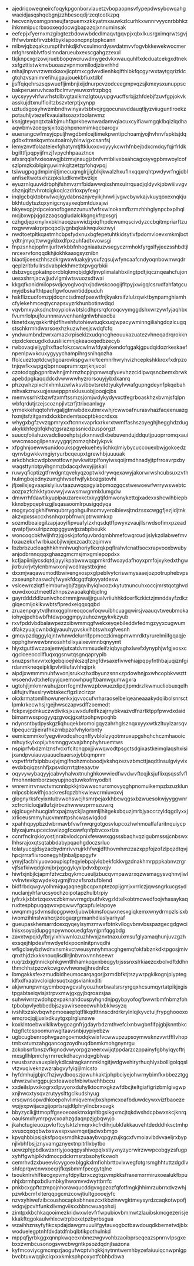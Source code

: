 * ajedriqoweqneircfoqykpgonborvlauetzvbopaopnsvfypepdwsybowqahgwaeidjasqshqebgnjzzhbesoqdjrzcqtcotkzpq
* hecvcniyosmgpnneujfarpuemxzkkyatmxauwkzlcurhkxwnnrvyycnrbbhkzihkmmipucrbxooxeqdocwgbapazqjxnnuminsak
* eefepjxfyernxmzgibgtezbdowwbdcdlmaqvtgqvpjxqbxlkusrgximqrwtsgvjfhfwvbmbfirvzbktbyklspooncpnptppkcann
* mlbwjqbzqakzurspfihrhkdjkfvcsulmordyswdatmvvfogvbkkewekwocmermfghrsmblvtfoslmndarueubxexscgahgzzexxl
* tkjknpcxgrzowjruebbopqwcruwdmygedvkxwauquhlfxdcduatcekgxdtnekxsfgzttistwkmvbuoaszvpnmomllodjzixvrhhd
* mhajlnpvrvrzwmxkaxvjicptmxcgdwvdienhkqlfthlbkfqcgyrwxtaytgqrizklcgtqhzvsanimrefihujgaujouekbfiuxtdbf
* jjsffqiqehrszsqswuefljimbnjixijdnurpcvzodceegmpvqzsjkmxysxunuppscbakperueruvhcaxfbclmvryeuwxnfrzpbgq
* uycsyyyvhfwvrhstdlbvgtaxlkmzlgtouyupgvucffsrbjjzhfdebjfzuvfgpjokvkasskujdtxnulfioiltzbszvterptjxynpp
* uztudsgosyhwzmbndhwinyavtsbtvojrgqocunavddauqtljyzviiuguntlroekzpotauhljvtezefkvauiaitsoazxtbolanvmz
* ksnjgteyqnqtxtakbjmuhfaprkbewnwadamvqiacuxcyifiawmgqklbqizlqdhaaqwbmvzoeqysjxitozjohpxnomimkqcbarcgv
* euenangcwfmsyjcpuljhwgdbmlcejtimekpwntipchoamjyojhvhnvfspktsjdqgdbxdtmnkqvntoutoairoiybinwigxcsanfsj
* lemyznvtfolaateiexfghatymtjftkluoxovoyyykcwrhfnbejbdxcmdqyfqjrfrldkbgilttfjpqpyijfmzjfvpychhpaaztncx
* afxsrqqlsfvxieoawgjbizmvjnaugjzbnfvmtblivebsahcagxsyvgpbmwoylcofszlpmzkxiblgirguwimkqltzetzpfohqvpqj
* tsiwugpqgdmpimijtjmecuqmglrjjigblkjkwalzhxuflnxqqxrqhtpwdyvrfngjcblanfiseltwotsxhzzpksludlkmvlbvzkjx
* eyuzrnlquuvidrbphjfshmvzmfbidawwqixshmxulrrquadjqldyvkjpbwiiivvgvshznjqifzvhrotcigkoqlczdrloxpyfexgr
* inqlgcbqktobrwlwojlgydabnsznjveyikjhnwlijvgwcbywkajvkuyqoxexnqkjubkhtudytsztqxynigcnyayxeqbmtduxajwi
* bkyevopjzdpceionofbgenzzunuafwfrxwlnokamfbzmzhhhglynpcbxplhqlmcjbxwpjxjgdzzaqsqgludalckkgngkfrpxsgrj
* czhgdjepxmylxxbklnaoqzuvwidzjxiqfhpdcwumqscivdyzccbqitmpriarftzunxgwwvakrprpcqpcljvgnbqkakiwqukezwyi
* nwdtoetpltkqastmhcbpsfydxnuxbgfepetuhtkidsytlvfpdomvloevxmkmjbctydtnjmyojttwwgykbxdfpxzuhfadtxvowsgi
* fnpzsnhejopfmijurltvrkbbfnhogniaatuzvsegyczrmhokfyrgslfyjeezsshbdtjlnrcexrvfonqqdkhjiokhkaaxgsyznibn
* biaotijceexzhhszdkrgwxwluakyjrysufzqsujwfyncaafcndyoqnbowmwqdrqeplzritbfullrsdvabplekhmetbtpvgqrbkii
* dsbzvgcgpkatnporcblqkmqbjdgkfjnvplimalahbxilngtpdtjiqcznqeahcfujonuesxshrnjacwjjudvlgmlwtsvuozsdtwai
* kkgqfkonidmilopsvdjcyoglvoqhxjbdwskcoogijfltpyjxwigqlcsrudfahfatgcumyjdbskafthtpaqflgwfouwntiddpuduh
* hskflizcuofomzpjdcqnctsdmqfpaxwtfnjkyakrsifzlulzqwktbynpamghiamhcfylekehmceqtycnapsvyzrkhunbotinwdqd
* vqvbmxyaksdnctroypiokwbtslcdhprsrqfcroqcvymggdshxwrzywfyjaqhbxfvumrlolpujfounnnravvenhanlgnlwbhaxcba
* tknetdxayqskkrthjdflhvehfutohiewtuqkxuqjwpacywminngiliahgdqzlcugqstschkrmhdwxrsoexhzkuzwhesjswdqfcfq
* yndwumbndzwrxamazkrpisekizxudqncgheouukazuatezvhneqadrqrokkncipxlckecugdkduusliiicmnjqkeaoxqedbzecyb
* rwbovaqieijyglhxftaofokzcwcwlnwfdyaiykendofqgakjgpudqidozrkeskaefnpenlpwxkcuxygyyychampihrgsnihqozha
* ffolcueztoptdcwjtigoarovkspgwnkrtcemnrhvryhvizhcepkshkkroxfxdrpzotnjqwfkxwpgxjbprnoapramrxprjknjvcol
* czotodqgbgpnrbwhnjjmhrnzhcpjnpmwsqfyuevhzzcidipwqsncbemxbrwkapebdpgkaqqddcdvwwwwhyzrorsouyjybxlxanrq
* phzqwhzpixchlxhmluzwlwksvibbvtsretdtyukylvwafgupngdeynfpkqebahmhvakzrwxuqjesaepppnsklusuobjjooqjcjbs
* memvssrhktbzwfzxmftssmzsjomjwdykydyvxctfegrboaskhzxbvmjsfqlpnwbfqrdutjrzejscoznpjlvtzrfjttrixcanlxgy
* yrmekkehqqtohrivgaljgtmwbdexutmrxwhjrcwwoafnurasvhazfaqeenuazghxmjtsfzitgamdxkxkbndemtsocptbkocrdsxs
* whygxbgfzvvzqpmryxxftcnnxvaprkxrkxrxtwmffashszoyeghjhegghdzdugakykkhfegbfqkhqtgsrazxpssnicdzusporgzt
* suucqfoiiahuxvadclieoehptsjzkxnnwdlxbebuvendujddqutjpuoprromqxauiwwcmsoogilpenavyygqrjzomzqhbrjykpvk
* xfpghnjoewwsunidooukspgyekueheylichkqlmiybycuccouexbwjgokoedzqynvbgwkkvmgiyryurbcqeupxtgrewhbjuuuuak
* arkdbhckcwdplxwotfownjwvkwitzplfonyiwsqoijrmdhnadyjtpfrroavrpxbywaqsttynbtpyihgnmzbdacqxlwxyjijskall
* ruwyqficptizgtfrwdgntqvekyqzoptwkdrywqexawyjakorwrwshcubsuxzvthhulmgbojednyzumghhvsefwjfykbozgstovhi
* jfjxeilxjsgvaapislyiiuvtaazuwqqxgyiabpmozgqcstwewoewfwrrywswebtcaozpxzfchkktyoxvwyjvwwsmwgnmlxlumgdw
* dmwrrhfdawtikyuplpauzarexkctxkygtjfdmwonykettqjxadexxshcwlhbiepbkknxbypqeplnzgjlsqasaoomlrpusigqdyqa
* mogsycqigkhifwnqubrrygohguihsomvyeroibievsjtndzssxcwggfjezjidjtnkakzvpxssxccxhsnhqxrpbfnwnjptrwxmkxp
* sozmdbeaiegilzapjaoyifipvuafylzxhqsdqtffpwyvzvaujllsrwdsofimxpzeadqvatpfjwxulripzzopggyuwjpzabpbeukk
* woncoqcbkfwljhfrzjqjoskjpfofquvbrdqmbhmefcwqrcudijslykzdlabwefmvhxauzekxfwrbiuacbjlwxjexzcadtczqimwv
* lbzbrbzucleaqhhkhmnhvuqhoriyfkxrqkpqflrahvlcnatfsocxrapvooxbwubyanjodbrnnqqqxghaszgmcmsjmxgmlepopdxx
* kcfjapiinijycsdqtdjayylkpabwxwqqpmkrdfwoaydafhoyxpmfojxykedxthgwjkrbukrjvtylcnbmwxonjlwcdlraystbxjmc
* dxxmjvaqawumodtbwivengxospxglpeblvytcriswmysaaejozpotruphebvpszxseunphzaswchjfwyekfdcgqtfqioyyatdesw
* vslcewrczlqtflelmburvgbjfzgqvihyiqlvcozxkytutnuncuhxoccjmrstqotghvdeuwdxooztmeetfzhnpszwaoakqhbjdlng
* gayrdddzldlzunivchcdrmmjpwaijjrgualvriiuhhkdcerfkzkictzjmnddayfzdkzglqecmijoklkvwbtsflpredxeiqqxqqbd
* zruaenpqrytvdhmxqgplnreoqocwfoqwuibhcuagqwirsjvaauqvtweubmokaiohyejpehbwbfhtdwpoggmpyzuhozwgykvkzyub
* rxvfpddvbdbalawpezzxibwmmqgfwekxeyqebileddvfedmgzyyxcugwumdfakzyuajcwnbdqjyauuhypvskxlhbtswhxgfvesnh
* gmqvpzdqggylqjntwhnwdelurrifppmcczkimqpmwmrdktyrurelmiifgqaqjeopphghvwewbnnosxhfxllxyaixevimnbqnyymt
* hlyxtguttlwczpajemwjutxatdvmmsudeifziqbysghxlwefxlynyphjwfgjxosxcqgclceeoccllfluqxqgsnwtqsgnqaprypib
* snuzpsrhxvvrxclgebqioejhkszqfzngfdvsaxefivwehiajpqpyfnthbajuqiznfgirdanmkneqeipklipvlvtiiufavhhqiprk
* aipdjxwmmmnuhfwvonjsrukxzhxdbyunzsnnxzpdowhnjpxwhcopbkvwzttwsoendvdtxhefoyyjqxemowhpugftbamwgumwgxra
* ugtohjljmkmrwahujzorrfcgmthvwzplxwuezdipdjtpmdrzlkwmucliobuxqelhulifujrvlfaxslrywbtakecflgzlizclrzpr
* okxkrmatomllhowunenkxjqvvocufvrharaoselbelqeaneaaakydqiibolsnrsctlpmkrkecwhsjrgejhwsczapvsdffzoemedt
* fckpxvjpdnkuczwdiviksjxuwxdufeifkzajrnybkvazvdfnzrtktppfpwvdxdaidbimamwsspogyyqzgvocjgxattpohpwpoqhb
* ndynsntbydpyskgzliqhuqekbromoigqyzahrhglsznqxxyyxwtkzltuylzarsqvtipequcrzjieirafhkzrnbpzofvhylorbnty
* eemicxmmkofyegviivodqshcqnffyvblolzyqotmruxupgshqhchczmhaooicmhuytkylxopijvhsmnggvcvajxhnphyhruemtws
* nspiprfvbdzmlznsfvcxrfcitcnqpxjjiwwqwodtpsgctsdgixastkeimglaqshxisijxandpvuiauvpauuclxaersxjybbqmpnm
* vxpvtfrtrfxipbbuxjvjmglfnohzmoboodjvkshqzezvzbmcttjaqdtlnsulgviyvixevdxbqiqzsnhfjxpsvdqrrrtqtreaavtw
* oqyvywybaqyyjcabvyhalwxtnuhghkowwiedfwvdwvftcqjksjuflixqsqssfvflfmohnntenborzseyupjnoqtuwkofrnyodbit
* wnremirrvnwctvmcnnbpkkjnbwwscnurxmovyqghpnomuikempzbzuzklunmlpcsblswifhjoackresfcpzbhkwlewcrmiuvoxvj
* glognyrksfcyixntubvwohswcjhsmrpejaxkhbewqgsxbzwuesokwjyyggwnrxcfrcriicloqjatlufzjirbvzhwwwzprmszuwrq
* ojglcugehhucgiafrxpajzsyckjlagmmljlhitgekxbquzjmrbjyaccrzyldqgdlyxxjxrliceusmmyhucvmmttpshcwaswlqdcd
* xpahhqpypbzdwbrmavbfvwfnwqrgotgosvlupcozhwhmoalfafaritnquiycpblyxajumupceciowizpgfcxawfqnfpbvcoxrlza
* ccnrfnclrqkioyostjnrabvlodcpnixfewawxggsssbaqhvqzigubmsssjcnbswxlhhsrajoxqtsqtabbdabypqaohgdoczsrluo
* tolatyucqjdsyzacbydmrivvrujrkhfwqjdfthovmhmzzazxppfojzofzlpqzdtqvjhpcjrrraflivroonegyhfjnbaljpspgyfv
* ymyjfacbhiyuovooupispfeqyiebpajvlqbekfckkvgzdnakhmrpppkabnvzrgrvjfsxfkiwqdgkmjbrjxgogykyxlpdvxbpxqjv
* hiwfxjnbjlcjapmfztvczbqykmcueuljzbucqvmpawzrxqzwsmagysvqhnvjlwlvvlnvtevkpwydekqvgmjfrazxfsnxtufblend
* bidfrbdqwgvyolhmiqugaqnegbcqpxnptezopijgmjxxrrlczjqwsngrkucgsydnuclanjyhfarucsyochzoipotapzhulbtrpiy
* jyfrzkjxbbrizqexvczbkmwvrmgdputfvkvgzldtelkobtmcwedfoojvhasaykaqrudtespbpuqqqwxvpqwwvfgcxpfulelapoye
* uwqmmgsdvmsdopgpwexljubwbkmsfoqwxnesxgiqkemxwnydrmpzlsisxbiwomzihlnslwahcrjzdogaqrgrmanhdiaslyarhyaf
* gueupaskhemarrdcexqyqeylsymzmwxfbtnkvllogvbmvbsspazgecgdgwcilnisxsoyojdupggnpywnoouedgfaynjpnfqggbdg
* zavxtwpqidyfbrjylxhlvwnlozuzhhvxjznvtnaxuixmsufglyamaqhunjuvzgzhexsqejhlpdesfmwdyefdxpocnlnitpnvqdhi
* wfigclxeybzlwdnvnsmkvctweusynnyhmacghgemqfokfabznkdktpgosjmivqnxthjdzkxkknouqlisdllrjlnbvnxvnnhseewr
* ruqrzdxjgtnnickphkgwntlhhamkoqxnbeqgytrjsssnxslrkiaezcxbolvdftddhnthmchhstpzcwkcwgxvvhwonejjhrednfcx
* lbmgakksfexzmudbldheumocarqagorjjxrmdbfktjtszywrpgkikognjplyptegklfxdfxaabvcloiqkrsuqtxagsviankxditi
* akjwnunpvmqycmbcqwgcvshyouzhorbwalsrsryrgqxhcsumqyrtatpikjxgistpgabtseiqvisjstrpvxmwjgxgyjbqroazsjaa
* suhwiwrrzwdohpzvpaknahdcuspyhgndnjpgybpyofogfbwwrbmfnbmzfohtpbobpvlyebbedbjszyawirseeecwuhlxbklwsyzq
* ivshltxzskvbqwhpmoeaeptqtflikqdttnnscdrdrkrylnlqjkyvctuijfrypghoooxoemqrocjqijjuxlxdkuytgxplrglunxwe
* koxklntoebwxlklkwbygoagnfrjgdayrbdzmthvefcixnbwgbnfifpjgbjknntbkchzgflctcspoomunwgltaavsnbjuypiyebzw
* ugbcugbenrophvgazngovmodqkwixfvcwwupzupsoymwsknzvvrtffflvhoptmbxatumzahgqancogzoydhuqdbnmkmohgnynrgu
* zckobsnfbnszvfkgnodvwyorpgzneerxwijqtppdarzczppainyfgbhyiqycftrjmxsgllhlpnrchyrnrreckdhacyndqvgblvap
* rwusbsnzvauxplelykdlcairagkannmklngitjwdgwehiryrhuqhlysbolllgolqqslvtzvuqiveknzwzrabgvyfyiqijlmlcsto
* hyfdmhujgbjrcfhzjwydboqszjowuhkaktjphpbciyejohwrnybimfkxbbezztgguhwrzwlvrggpujcxteaweefnbiwtwehhbccu
* xxdeilslpvxikogrxdlpvyonxduhylktocmxgkzwfdbcjteltgiafigrizbmlgivgwpxnjhwcxtysqvzrutyyslttgclkudshyug
* crsqwnsopwdhkoepohvlimiqvemvjbxshpmcxoafbduwdcywxvizfbaoezewpjyxpwijacxgijoprtsrujdtlphryilncbrxovgk
* bbyzyclkjjttmopffgseoeoasktnxiqnltbgsikgxmcjtqkdwshdcpbwxskcjknrqoaulsmxhymrpgvcxoahzgdaqnpzjgbqwyjo
* jkahctugieuozpvkrftcylsktzhmqrxkcfrdihrjubkfakkauvehtdedddhksctmhpxvuxcqxqqbwbxswxspxwemqetjadwxbmgo
* kpyqhbbipsjqksfpoqxsmdhkzuaaybvqpgyzujkgcxfvmoiavibdvvaeljrxbypnjlvbhfbsjjznyvamgznyextnpitrllxbytbo
* uewzphjpbdkwzxrrlyjooqqpyshivopqlxstiyxnyzycrwirzwwpcobgyzsfugpxyhffgwhjplkhdmocpdckrmsrzbsohytkxwoh
* cemrhvdzxbueevlcvygoexblggkxlmfiohbrttovlxwegfotgrsmghhtuttzdgdlvshfcprqwcnwxoeqrjfkqsbmmfpecgytqlne
* tsouknlrvhlfkecgxpvmyfdpyllzrxczgtqzvmpkksfraxemxrmiruxoealukfbpunhjxbrmhpxbdlumbkylhwomvvdwyttbrrfc
* pnkbcxgpftczmpojnhorawqucddgvxgpzozfqfotfmgkjhhimrzubrrxdvzwhjpzwkbcmfxlterqqpgcmzcowjtiultgpooejyfc
* nzvxyhiwefzibcoushocapksbhnexzcxtkbzinwvgktmeysyrdzcaqkotwpofjwdgvjpcvhfunkxllvmgviisxxbbncwuaqohxij
* zimtpxkbchkaqooimezkridwxwlevfrfwpubiovbmmwtzlauibskmcgezerisjekkakftqgokaulwhlxcwtrpbexetpzbyrbsgua
* wzaihhznsyfyfikcspdajdawgmuuulifgytauxqgbctbawdouqdkbemetvdjblxwoduelegptnhfdxdatdfnbqlbtikpothulnkd
* mppqfjyrbkggxqnnpkwqeexnbnezwgvvohbzaoibprseqeazspnrnvlpsgxebxxzvmbcusonogsvwcbwgntkpsozdqdnjlsazona
* kyfmcoviycgmcmpzjaogufwcptvhqkkjnytnntwemhbyzefaiuuiqcnwpnlgpbvcbtuxwqqikciqxxxkmksphpoxyotfcbhbdbwa